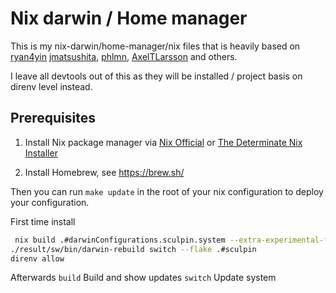 # Nix darwin / Home manager

This is my nix-darwin/home-manager/nix files that is heavily based on [ryan4yin](https://github.com/ryan4yin/nix-darwin-kickstarter) [jmatsushita](https://gist.github.com/jmatsushita/5c50ef14b4b96cb24ae5268dab613050), [phlmn](https://github.com/phlmn/nix-darwin-config/tree/main), [AxelTLarsson](https://github.com/AxelTLarsson/dotfiles) and others.

I leave all devtools out of this as they will be installed / project basis on direnv level instead.

## Prerequisites

1. Install Nix package manager via [Nix Official](https://nixos.org/download.html#nix-install-macos) or [The Determinate Nix Installer](https://github.com/DeterminateSystems/nix-installer)

2. Install Homebrew, see <https://brew.sh/>

Then you can run `make update` in the root of your nix configuration to deploy your configuration.

First time install

```bash
 nix build .#darwinConfigurations.sculpin.system --extra-experimental-features 'nix-command flakes'
./result/sw/bin/darwin-rebuild switch --flake .#sculpin
direnv allow
```

Afterwards
`build` Build and show updates
`switch` Update system

